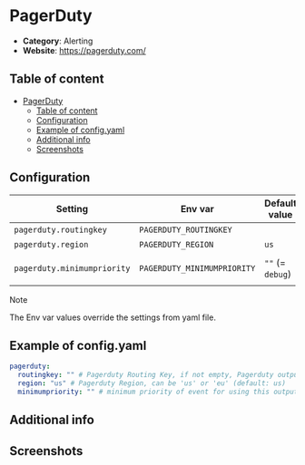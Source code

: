 # PagerDuty

- **Category**: Alerting
- **Website**: https://pagerduty.com/

## Table of content

- [PagerDuty](#pagerduty)
  - [Table of content](#table-of-content)
  - [Configuration](#configuration)
  - [Example of config.yaml](#example-of-configyaml)
  - [Additional info](#additional-info)
  - [Screenshots](#screenshots)

## Configuration

| Setting                     | Env var                     | Default value    | Description                                                                                                                         |
| --------------------------- | --------------------------- | ---------------- | ----------------------------------------------------------------------------------------------------------------------------------- |
| `pagerduty.routingkey`      | `PAGERDUTY_ROUTINGKEY`          |                  | Pagerduty Routing Key, if not empty, Pagerduty output is **enabled**                                                                |
| `pagerduty.region`          | `PAGERDUTY_REGION`          | `us`             | Pagerduty Region (`us`, `eu`)                                                                                                       |
| `pagerduty.minimumpriority` | `PAGERDUTY_MINIMUMPRIORITY` | `""` (= `debug`) | Minimum priority of event for using this output, order is `emergency,alert,critical,error,warning,notice,informational,debug or ""` |

> [!NOTE]
The Env var values override the settings from yaml file.

## Example of config.yaml

```yaml
pagerduty:
  routingkey: "" # Pagerduty Routing Key, if not empty, Pagerduty output is enabled
  region: "us" # Pagerduty Region, can be 'us' or 'eu' (default: us)
  minimumpriority: "" # minimum priority of event for using this output, order is emergency|alert|critical|error|warning|notice|informational|debug or "" (default)
```

## Additional info

## Screenshots
